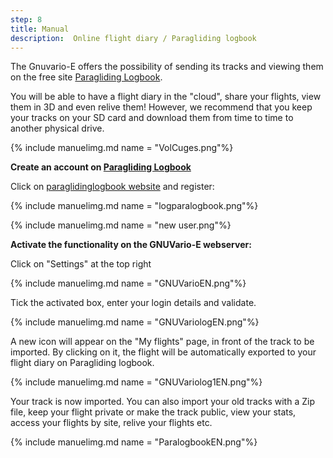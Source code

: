 ```yaml
---
step: 8
title: Manual
description:  Online flight diary / Paragliding logbook
---
```


The Gnuvario-E offers the possibility of sending its tracks and viewing them on the free site [Paragliding Logbook](https://paraglidinglogbook.com).



You will be able to have a flight diary in the "cloud", share your flights, view them in 3D and even relive them!
However, we recommend that you keep your tracks on your SD card and download them from time to time to another physical drive.
 
{% include manuelimg.md name = "VolCuges.png"%}



**Create an account on [Paragliding Logbook](https://paraglidinglogbook.com)**

Click on [paraglidinglogbook website](https://paraglidinglogbook.com) and  register:


{% include manuelimg.md name = "logparalogbook.png"%}


{% include manuelimg.md name = "new user.png"%}

**Activate the functionality on the GNUVario-E webserver:**

Click on "Settings" at the top right

{% include manuelimg.md name = "GNUVarioEN.png"%}

Tick the activated box, enter your login details and validate.

{% include manuelimg.md name = "GNUVariologEN.png"%}

A new icon will appear on the "My flights" page, in front of the track to be imported. By clicking on it, the flight will be automatically exported to your flight diary on Paragliding logbook.



{% include manuelimg.md name = "GNUVariolog1EN.png"%}

Your track is now imported. You can also import your old tracks with a Zip file, keep your flight private or make the track public, view your stats, access your flights by site, relive your flights etc.


{% include manuelimg.md name = "ParalogbookEN.png"%}